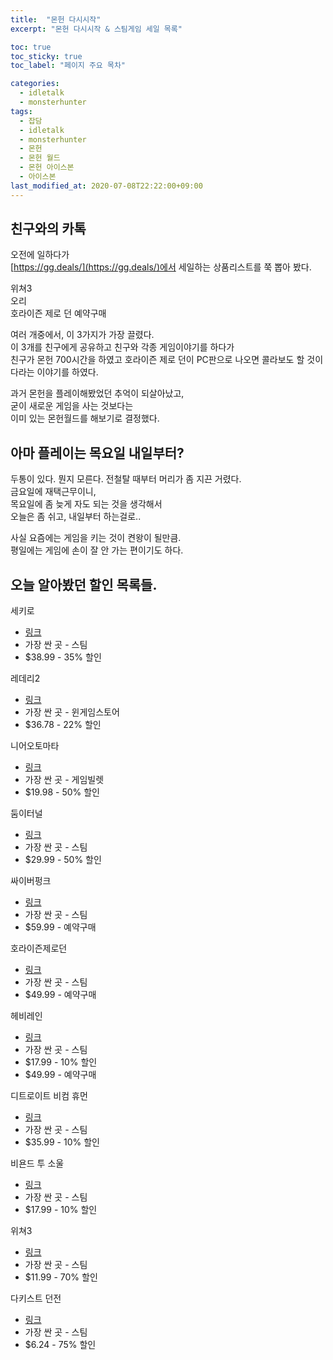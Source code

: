 ```yaml
---
title:  "몬헌 다시시작"
excerpt: "몬헌 다시시작 & 스팀게임 세일 목록"

toc: true
toc_sticky: true
toc_label: "페이지 주요 목차"

categories:
  - idletalk
  - monsterhunter
tags:
  - 잡담
  - idletalk
  - monsterhunter
  - 몬헌
  - 몬헌 월드
  - 몬헌 아이스본
  - 아이스본
last_modified_at: 2020-07-08T22:22:00+09:00
---
```



## 친구와의 카톡
오전에 일하다가  
[https://gg.deals/](https://gg.deals/)에서 세일하는 상품리스트를 쭉 뽑아 봤다.

위쳐3  
오리  
호라이즌 제로 던 예약구매

여러 개중에서, 이 3가지가 가장 끌렸다.  
이 3개를 친구에게 공유하고 친구와 각종 게임이야기를 하다가  
친구가 몬헌 700시간을 하였고 호라이즌 제로 던이 PC판으로 나오면 콜라보도 할 것이다라는 이야기를 하였다.

과거 몬헌을 플레이해봤었던 추억이 되살아났고,  
굳이 새로운 게임을 사는 것보다는  
이미 있는 몬헌월드를 해보기로 결정했다.

## 아마 플레이는 목요일 내일부터?
두통이 있다. 뭔지 모른다. 전철탈 때부터 머리가 좀 지끈 거렸다.  
금요일에 재택근무이니,  
목요일에 좀 늦게 자도 되는 것을 생각해서  
오늘은 좀 쉬고, 내일부터 하는걸로..  

사실 요즘에는 게임을 키는 것이 켠왕이 될만큼.  
평일에는 게임에 손이 잘 안 가는 편이기도 하다.

## 오늘 알아봤던 할인 목록들.
세키로
  + [링크](https://gg.deals/game/sekiro-shadows-die-twice/)  
  + 가장 싼 곳 - 스팀
  + $38.99 - 35% 할인

레데리2
  + [링크](https://gg.deals/game/red-dead-redemption-ii/)  
  + 가장 싼 곳 - 윈게임스토어
  + $36.78 - 22% 할인

니어오토마타
  + [링크](https://gg.deals/game/nier-automata/)  
  + 가장 싼 곳 - 게임빌렛
  + $19.98 - 50% 할인

둠이터널
  + [링크](https://gg.deals/game/doom-eternal/)  
  + 가장 싼 곳 - 스팀
  + $29.99 - 50% 할인

싸이버펑크
  + [링크](https://gg.deals/game/cyberpunk-2077/)  
  + 가장 싼 곳 - 스팀
  + $59.99 - 예약구매

호라이즌제로던
  + [링크](https://gg.deals/game/horizon-zero-dawn-complete-edition/)  
  + 가장 싼 곳 - 스팀
  + $49.99 - 예약구매

헤비레인
  + [링크](https://gg.deals/game/heavy-rain/)  
  + 가장 싼 곳 - 스팀
  + $17.99 - 10% 할인
  + $49.99 - 예약구매

디트로이트 비컴 휴먼
  + [링크](https://gg.deals/game/detroit-become-human/)  
  + 가장 싼 곳 - 스팀
  + $35.99 - 10% 할인

비욘드 투 소울
  + [링크](https://gg.deals/game/beyond-two-souls/)  
  + 가장 싼 곳 - 스팀
  + $17.99 - 10% 할인

위쳐3
  + [링크](https://gg.deals/game/the-witcher-3-wild-hunt/)  
  + 가장 싼 곳 - 스팀
  + $11.99 - 70% 할인

다키스트 던전
  + [링크](https://gg.deals/game/darkest-dungeon/)  
  + 가장 싼 곳 - 스팀
  + $6.24 - 75% 할인

